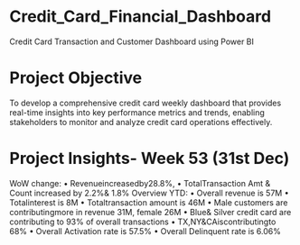 # Credit_Card_Financial_Dashboard
Credit Card Transaction and Customer Dashboard using Power BI

# Project Objective
To develop a comprehensive credit card weekly dashboard
that provides real-time insights into key performance metrics and trends, 
enabling stakeholders to monitor and analyze credit card operations effectively.

# Project Insights- Week 53 (31st Dec)
 WoW change:
 • Revenueincreasedby28.8%,
 • TotalTransaction Amt & Count increased by 2.2%& 1.8%
 Overview YTD:
 • Overall revenue is 57M
 • Totalinterest is 8M
 • Totaltransaction amount is 46M
 • Male customers are contributingmore in revenue 31M, female 26M
 • Blue& Silver credit card are contributing to 93% of overall 
transactions
 • TX,NY&CAiscontributingto 68%
 • Overall Activation rate is 57.5%
 • Overall Delinquent rate is 6.06%
